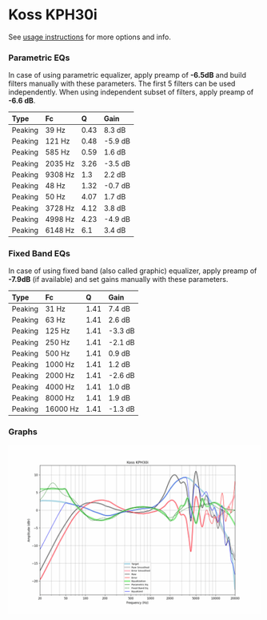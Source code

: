 # Koss KPH30i
See [usage instructions](https://github.com/jaakkopasanen/AutoEq#usage) for more options and info.

### Parametric EQs
In case of using parametric equalizer, apply preamp of **-6.5dB** and build filters manually
with these parameters. The first 5 filters can be used independently.
When using independent subset of filters, apply preamp of **-6.6 dB**.

| Type    | Fc      |    Q | Gain    |
|:--------|:--------|:-----|:--------|
| Peaking | 39 Hz   | 0.43 | 8.3 dB  |
| Peaking | 121 Hz  | 0.48 | -5.9 dB |
| Peaking | 585 Hz  | 0.59 | 1.6 dB  |
| Peaking | 2035 Hz | 3.26 | -3.5 dB |
| Peaking | 9308 Hz | 1.3  | 2.2 dB  |
| Peaking | 48 Hz   | 1.32 | -0.7 dB |
| Peaking | 50 Hz   | 4.07 | 1.7 dB  |
| Peaking | 3728 Hz | 4.12 | 3.8 dB  |
| Peaking | 4998 Hz | 4.23 | -4.9 dB |
| Peaking | 6148 Hz | 6.1  | 3.4 dB  |

### Fixed Band EQs
In case of using fixed band (also called graphic) equalizer, apply preamp of **-7.9dB**
(if available) and set gains manually with these parameters.

| Type    | Fc       |    Q | Gain    |
|:--------|:---------|:-----|:--------|
| Peaking | 31 Hz    | 1.41 | 7.4 dB  |
| Peaking | 63 Hz    | 1.41 | 2.6 dB  |
| Peaking | 125 Hz   | 1.41 | -3.3 dB |
| Peaking | 250 Hz   | 1.41 | -2.1 dB |
| Peaking | 500 Hz   | 1.41 | 0.9 dB  |
| Peaking | 1000 Hz  | 1.41 | 1.2 dB  |
| Peaking | 2000 Hz  | 1.41 | -2.6 dB |
| Peaking | 4000 Hz  | 1.41 | 1.0 dB  |
| Peaking | 8000 Hz  | 1.41 | 1.9 dB  |
| Peaking | 16000 Hz | 1.41 | -1.3 dB |

### Graphs
![](./Koss%20KPH30i.png)